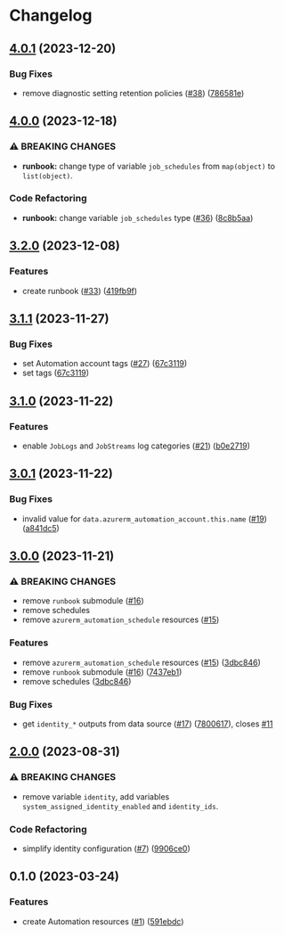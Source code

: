 # Changelog

## [4.0.1](https://github.com/equinor/terraform-azurerm-automation/compare/v4.0.0...v4.0.1) (2023-12-20)


### Bug Fixes

* remove diagnostic setting retention policies ([#38](https://github.com/equinor/terraform-azurerm-automation/issues/38)) ([786581e](https://github.com/equinor/terraform-azurerm-automation/commit/786581efe0864200941e46eeeea8d556fb677e78))

## [4.0.0](https://github.com/equinor/terraform-azurerm-automation/compare/v3.2.0...v4.0.0) (2023-12-18)


### ⚠ BREAKING CHANGES

* **runbook:** change type of variable `job_schedules` from `map(object)` to `list(object)`.

### Code Refactoring

* **runbook:** change variable `job_schedules` type ([#36](https://github.com/equinor/terraform-azurerm-automation/issues/36)) ([8c8b5aa](https://github.com/equinor/terraform-azurerm-automation/commit/8c8b5aa3d0723e6b24d13c106edb5dd12aef2902))

## [3.2.0](https://github.com/equinor/terraform-azurerm-automation/compare/v3.1.1...v3.2.0) (2023-12-08)


### Features

* create runbook ([#33](https://github.com/equinor/terraform-azurerm-automation/issues/33)) ([419fb9f](https://github.com/equinor/terraform-azurerm-automation/commit/419fb9f95085e8fd8afd98b6fb78d3948ad965d0))

## [3.1.1](https://github.com/equinor/terraform-azurerm-automation/compare/v3.1.0...v3.1.1) (2023-11-27)


### Bug Fixes

* set Automation account tags ([#27](https://github.com/equinor/terraform-azurerm-automation/issues/27)) ([67c3119](https://github.com/equinor/terraform-azurerm-automation/commit/67c31191b617aabe176e0e28d7a143ad9d7e60fb))
* set tags ([67c3119](https://github.com/equinor/terraform-azurerm-automation/commit/67c31191b617aabe176e0e28d7a143ad9d7e60fb))

## [3.1.0](https://github.com/equinor/terraform-azurerm-automation/compare/v3.0.1...v3.1.0) (2023-11-22)


### Features

* enable `JobLogs` and `JobStreams` log categories ([#21](https://github.com/equinor/terraform-azurerm-automation/issues/21)) ([b0e2719](https://github.com/equinor/terraform-azurerm-automation/commit/b0e271991c30a20c86895901530f08db3861e129))

## [3.0.1](https://github.com/equinor/terraform-azurerm-automation/compare/v3.0.0...v3.0.1) (2023-11-22)


### Bug Fixes

* invalid value for `data.azurerm_automation_account.this.name` ([#19](https://github.com/equinor/terraform-azurerm-automation/issues/19)) ([a841dc5](https://github.com/equinor/terraform-azurerm-automation/commit/a841dc5ddcb23e46930d4958dcd8e0e1cb08f379))

## [3.0.0](https://github.com/equinor/terraform-azurerm-automation/compare/v2.0.0...v3.0.0) (2023-11-21)


### ⚠ BREAKING CHANGES

* remove `runbook` submodule ([#16](https://github.com/equinor/terraform-azurerm-automation/issues/16))
* remove schedules
* remove `azurerm_automation_schedule` resources ([#15](https://github.com/equinor/terraform-azurerm-automation/issues/15))

### Features

* remove `azurerm_automation_schedule` resources ([#15](https://github.com/equinor/terraform-azurerm-automation/issues/15)) ([3dbc846](https://github.com/equinor/terraform-azurerm-automation/commit/3dbc846633617f919c1351a4765ff97128cef6cf))
* remove `runbook` submodule ([#16](https://github.com/equinor/terraform-azurerm-automation/issues/16)) ([7437eb1](https://github.com/equinor/terraform-azurerm-automation/commit/7437eb175b2ca025aead9bbbca5e457ea45dbbc2))
* remove schedules ([3dbc846](https://github.com/equinor/terraform-azurerm-automation/commit/3dbc846633617f919c1351a4765ff97128cef6cf))


### Bug Fixes

* get `identity_*` outputs from data source ([#17](https://github.com/equinor/terraform-azurerm-automation/issues/17)) ([7800617](https://github.com/equinor/terraform-azurerm-automation/commit/7800617a617eb9dd579009695f6ae1f6225931b9)), closes [#11](https://github.com/equinor/terraform-azurerm-automation/issues/11)

## [2.0.0](https://github.com/equinor/terraform-azurerm-automation/compare/v1.0.0...v2.0.0) (2023-08-31)


### ⚠ BREAKING CHANGES

* remove variable `identity`, add variables `system_assigned_identity_enabled` and `identity_ids`.

### Code Refactoring

* simplify identity configuration ([#7](https://github.com/equinor/terraform-azurerm-automation/issues/7)) ([9906ce0](https://github.com/equinor/terraform-azurerm-automation/commit/9906ce0919d7a7b192d82ff3db31d3cded5397ba))

## 0.1.0 (2023-03-24)


### Features

* create Automation resources ([#1](https://github.com/equinor/terraform-azurerm-automation/issues/1)) ([591ebdc](https://github.com/equinor/terraform-azurerm-automation/commit/591ebdca7a0f09276cd7a1e8c6a68835ef3ca028))
